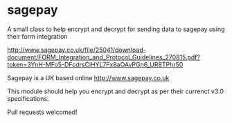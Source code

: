 # sagepay
A small class to help encrypt and decrypt for sending data to sagepay using their form integration

http://www.sagepay.co.uk/file/25041/download-document/FORM_Integration_and_Protocol_Guidelines_270815.pdf?token=3YnH-MFo5-DFcdrsCiHYL7Fx8aOAvPGn6_UR8TPhr50


Sagepay is a UK based online http://www.sagepay.co.uk

This module should help you encrypt and decrypt as per their currenct v3.0 specifications.


Pull requests welcomed!



